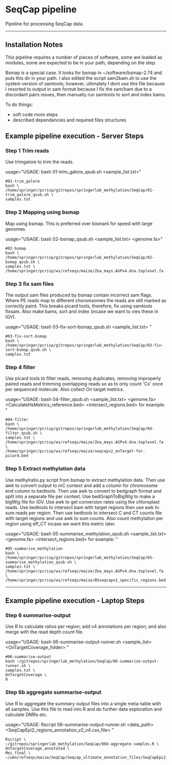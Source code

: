 # SeqCap pipeline

Pipeline for processing SeqCap data.

--------

## Installation Notes
This pipeline requires a number of pieces of software, some are loaded as modules, some are expected to be in your path, depending on the step.

Bsmap is a special case. It looks for bsmap in ~/software/bsmap-2.74 and puts this dir in your path. I also edited the script sam2bam.sh to use the system version of samtools; however, ultimately I dont use this file because I resorted to output in sam format because I fix the sam/bam due to a discordant pairs issues, then manually run samtools to sort and index bams.

To do things:
 - soft code more steps
 - described dependancies and required files structures

## Example pipeline execution - Server Steps

### Step 1 Trim reads

Use trimgalore to trim the reads.

usage="USAGE:
bash 01-trim_galore_qsub.sh <sample_list.txt>"

```
#01-trim_galore
bash \
/home/springer/pcrisp/gitrepos/springerlab_methylation/SeqCap/01-trim_galore_qsub.sh \
samples.txt
```

### Step 2 Mapping using bsmap

Map using bsmap. This is preferred over bismark for speed with large genomes.

usage="USAGE:
bash 02-bsmap_qsub.sh <sample_list.txt> <genome.fa>"

```
#02-bsmap
bash \
/home/springer/pcrisp/gitrepos/springerlab_methylation/SeqCap/02-bsmap_qsub.sh \
samples.txt \
/home/springer/pcrisp/ws/refseqs/maize/Zea_mays.AGPv4.dna.toplevel.fa
```

### Step 3 fix sam files

The output sam files produced by bsmap contain incorrect sam flags. Where PE reads map to different choromsomes the reads are still marked as correctly paird. This breaks picard tools, therefore, fix using samtools fixsam. Also make bams, sort and index (incase we want to vies these in IGV).

usage="USAGE:
bash 03-fix-sort-bsmap_qsub.sh <sample_list.txt>
"

```
#03-fix-sort-bsmap
bash \
/home/springer/pcrisp/gitrepos/springerlab_methylation/SeqCap/03-fix-sort-bsmap_qsub.sh \
samples.txt
```

### Step 4 filter

Use picard tools to filter reads, removing duplicates, removing improperly paired reads and trimming overlapping reads so as to only count 'Cs' once per sequenced molecule. Also collect On target metrics.

usage="USAGE:
bash 04-filter_qsub.sh <sample_list.txt> <genome.fa> <CalculateHsMetrics_reference.bed> <intersect_regions.bed>
for example:
"

```
#04-filter
bash \
/home/springer/pcrisp/gitrepos/springerlab_methylation/SeqCap/04-filter_qsub.sh \
samples.txt \
/home/springer/pcrisp/ws/refseqs/maize/Zea_mays.AGPv4.dna.toplevel.fa \
/home/springer/pcrisp/ws/refseqs/maize/seqcapv2_onTarget-for-picard.bed
```

### Step 5 Extract methylation data

Use methylratio.py script from bsmap to extract methylation data. Then use awk to convert output to mC context and add a column for chromosome end column to bedtools. Then use awk to convert to bedgraph format and split into a separate file per context. Use bedGraphToBigWig to make a bigWig file for IGV. Use awk to get conversion rates using the chloroplast reads. Use bedtools to intersect bam with target regions then use awk to sum reads per region. Then use bedtools to intersect C and CT counts file with target regions and use awk to sum counts. Also count methylaiton per region using eff_CT incase we want this metric later.

usage="USAGE:
bash 05-summarise_methylation_qsub.sh <sample_list.txt> <genome.fa> <intersect_regions.bed>
for example:
"

```
#05-summarise_methylation
bash \
/home/springer/pcrisp/gitrepos/springerlab_methylation/SeqCap/05-summarise_methylation_qsub.sh \
samples.txt \
/home/springer/pcrisp/ws/refseqs/maize/Zea_mays.AGPv4.dna.toplevel.fa \
/home/springer/pcrisp/ws/refseqs/maize/BSseqcapv2_specific_regions.bed
```

--------

## Example pipeline execution - Laptop Steps

### Step 6 summarise-output

Use R to calculate ratios per region; add v4 annotations per region; and also merge with the read depth count file.

usage="USAGE:
bash 06-summarise-output-runner.sh <sample_list> <OnTargetCoverage_folder> <threads>
"

```
#06-summarise-output
bash ~/gitrepos/springerlab_methylation/SeqCap/06-summarise-output-runner.sh \
samples.txt \
OnTargetCoverage \
8
```

### Step 6b aggregate summarise-output

Use R to aggregate the summary output files into a single meta-table with all samples. Use this file to read into R and do further data exploration and calculate DMRs etc.

usage="USAGE:
Rscript 06-summarise-output-runner.sh <data_path> <outPrefix> <SeqCapEpi2_regions_annotation_v2_v4.csv_file>
"

```
Rscript \
~/gitrepos/springerlab_methylation/SeqCap/06b-aggregate-samples.R \
OnTargetCoverage_annotated \
Mei_final \
~/umn/refseqs/maize/SeqCap/Seqcap_ultimate_annotation_files/SeqCapEpi2_regions_annotation_v2_v4.csv
```
